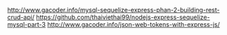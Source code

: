 http://www.gacoder.info/mysql-sequelize-express-phan-2-building-rest-crud-api/
https://github.com/thaiviethai99/nodejs-express-sequelize-mysql-part-3
http://www.gacoder.info/json-web-tokens-with-express-js/